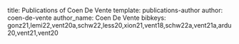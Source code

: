 title: Publications of Coen De Vente
template: publications-author
author: coen-de-vente
author_name: Coen De Vente
bibkeys: gonz21,lemi22,vent20a,schw22,less20,xion21,vent18,schw22a,vent21a,ardu20,vent21,vent20